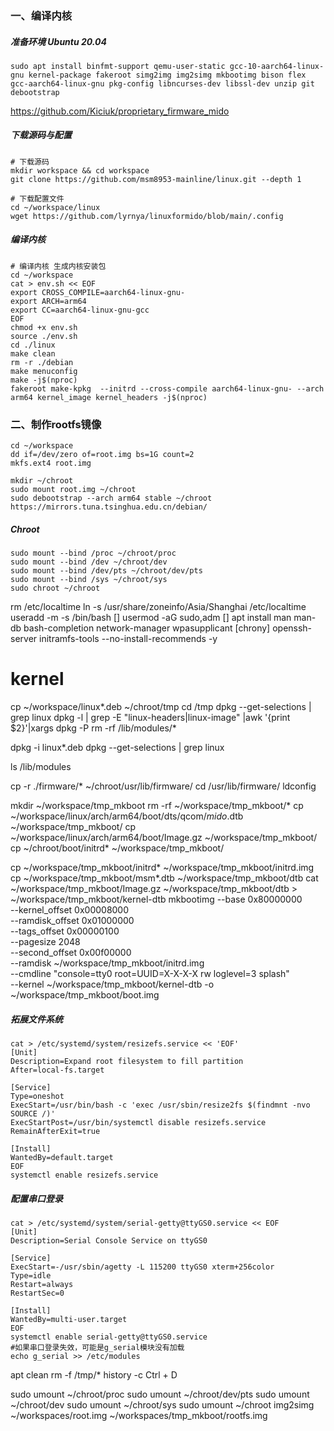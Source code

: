 ### 一、编译内核
##### 准备环境 Ubuntu 20.04 
```
sudo apt install binfmt-support qemu-user-static gcc-10-aarch64-linux-gnu kernel-package fakeroot simg2img img2simg mkbootimg bison flex gcc-aarch64-linux-gnu pkg-config libncurses-dev libssl-dev unzip git debootstrap
```

https://github.com/Kiciuk/proprietary_firmware_mido

##### 下载源码与配置
```
# 下载源码
mkdir workspace && cd workspace
git clone https://github.com/msm8953-mainline/linux.git --depth 1

# 下载配置文件
cd ~/workspace/linux
wget https://github.com/lyrnya/linuxformido/blob/main/.config
```
##### 编译内核
```
# 编译内核 生成内核安装包
cd ~/workspace
cat > env.sh << EOF
export CROSS_COMPILE=aarch64-linux-gnu-
export ARCH=arm64
export CC=aarch64-linux-gnu-gcc
EOF
chmod +x env.sh
source ./env.sh
cd ./linux
make clean
rm -r ./debian
make menuconfig
make -j$(nproc)
fakeroot make-kpkg  --initrd --cross-compile aarch64-linux-gnu- --arch arm64 kernel_image kernel_headers -j$(nproc)
```

### 二、制作rootfs镜像
```
cd ~/workspace
dd if=/dev/zero of=root.img bs=1G count=2
mkfs.ext4 root.img

mkdir ~/chroot
sudo mount root.img ~/chroot
sudo debootstrap --arch arm64 stable ~/chroot https://mirrors.tuna.tsinghua.edu.cn/debian/
```

##### Chroot
```
sudo mount --bind /proc ~/chroot/proc
sudo mount --bind /dev ~/chroot/dev
sudo mount --bind /dev/pts ~/chroot/dev/pts
sudo mount --bind /sys ~/chroot/sys
sudo chroot ~/chroot
```

rm /etc/localtime
ln -s /usr/share/zoneinfo/Asia/Shanghai /etc/localtime
useradd -m -s /bin/bash []
usermod -aG sudo,adm []
apt install man man-db bash-completion network-manager wpasupplicant [chrony] openssh-server initramfs-tools --no-install-recommends -y


# kernel
cp ~/workspace/linux*.deb ~/chroot/tmp
cd /tmp
dpkg --get-selections | grep linux
dpkg -l | grep -E "linux-headers|linux-image" |awk '{print $2}'|xargs dpkg -P
rm -rf /lib/modules/*

dpkg -i linux*.deb
dpkg --get-selections | grep linux

ls /lib/modules


cp -r ./firmware/* ~/chroot/usr/lib/firmware/
cd /usr/lib/firmware/
ldconfig


mkdir ~/workspace/tmp_mkboot
rm -rf ~/workspace/tmp_mkboot/*
cp ~/workspace/linux/arch/arm64/boot/dts/qcom/*mido*.dtb ~/workspace/tmp_mkboot/
cp ~/workspace/linux/arch/arm64/boot/Image.gz ~/workspace/tmp_mkboot/
cp ~/chroot/boot/initrd* ~/workspace/tmp_mkboot/

cp ~/workspace/tmp_mkboot/initrd* ~/workspace/tmp_mkboot/initrd.img
cp ~/workspace/tmp_mkboot/msm*.dtb ~/workspace/tmp_mkboot/dtb
cat ~/workspace/tmp_mkboot/Image.gz ~/workspace/tmp_mkboot/dtb > ~/workspace/tmp_mkboot/kernel-dtb
mkbootimg --base 0x80000000 \
        --kernel_offset 0x00008000 \
        --ramdisk_offset 0x01000000 \
        --tags_offset 0x00000100 \
        --pagesize 2048 \
        --second_offset 0x00f00000 \
        --ramdisk ~/workspace/tmp_mkboot/initrd.img \
        --cmdline "console=tty0 root=UUID=X-X-X-X rw loglevel=3 splash"\
        --kernel ~/workspace/tmp_mkboot/kernel-dtb -o ~/workspace/tmp_mkboot/boot.img



##### 拓展文件系统
```
cat > /etc/systemd/system/resizefs.service << 'EOF'
[Unit]
Description=Expand root filesystem to fill partition
After=local-fs.target

[Service]
Type=oneshot
ExecStart=/usr/bin/bash -c 'exec /usr/sbin/resize2fs $(findmnt -nvo SOURCE /)'
ExecStartPost=/usr/bin/systemctl disable resizefs.service
RemainAfterExit=true

[Install]
WantedBy=default.target
EOF
systemctl enable resizefs.service
```

##### 配置串口登录
```
cat > /etc/systemd/system/serial-getty@ttyGS0.service << EOF
[Unit]
Description=Serial Console Service on ttyGS0

[Service]
ExecStart=-/usr/sbin/agetty -L 115200 ttyGS0 xterm+256color
Type=idle
Restart=always
RestartSec=0

[Install]
WantedBy=multi-user.target
EOF
systemctl enable serial-getty@ttyGS0.service
#如果串口登录失效，可能是g_serial模块没有加载
echo g_serial >> /etc/modules
```

apt clean
rm -f /tmp/*
history -c
Ctrl + D


sudo umount ~/chroot/proc
sudo umount ~/chroot/dev/pts
sudo umount ~/chroot/dev
sudo umount ~/chroot/sys
sudo umount ~/chroot
img2simg ~/workspaces/root.img ~/workspaces/tmp_mkboot/rootfs.img
